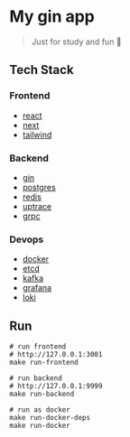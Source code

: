 # My gin app

> Just for study and fun 🤯

## Tech Stack

### Frontend

- [react](https://react.dev/)
- [next](https://nextjs.org/)
- [tailwind](https://tailwindcss.com/)

### Backend

- [gin](https://github.com/gin-gonic/gin)
- [postgres](https://www.postgresql.org/)
- [redis](https://github.com/redis/redis)
- [uptrace](https://uptrace.dev/)
- [grpc](https://grpc.io/)

### Devops

- [docker](https://www.docker.com/)
- [etcd](https://etcd.io/)
- [kafka](https://kafka.apache.org/)
- [grafana](https://grafana.com/)
- [loki](https://grafana.com/oss/loki/)

## Run

```shell
# run frontend
# http://127.0.0.1:3001
make run-frontend

# run backend
# http://127.0.0.1:9999
make run-backend

# run as docker
make run-docker-deps
make run-docker
```
